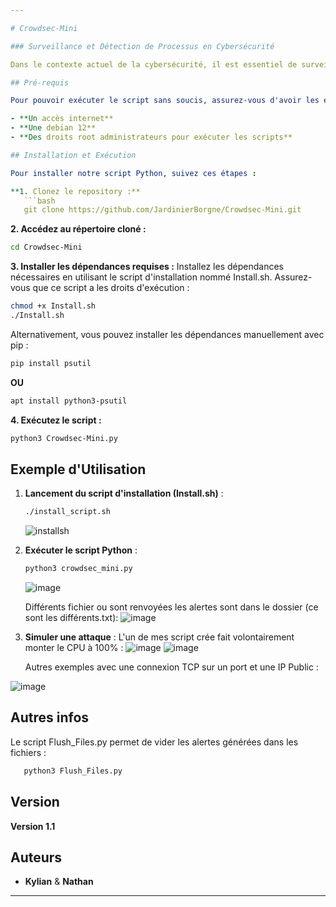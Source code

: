 ```yaml
---

# Crowdsec-Mini

### Surveillance et Détection de Processus en Cybersécurité

Dans le contexte actuel de la cybersécurité, il est essentiel de surveiller en permanence les activités des processus sur les systèmes informatiques. Les cyberattaques deviennent de plus en plus sophistiquées, exploitant souvent des processus légitimes pour mener des actions malveillantes. Pour répondre à ce besoin, nous avons développé un script Python capable de surveiller en continu la liste des processus, de détecter des patterns caractéristiques d'une attaque et d'alerter l'utilisateur en cas de détection de comportements suspects.

## Pré-requis

Pour pouvoir exécuter le script sans soucis, assurez-vous d'avoir les éléments suivants :

- **Un accès internet**
- **Une debian 12**
- **Des droits root administrateurs pour exécuter les scripts**

## Installation et Exécution

Pour installer notre script Python, suivez ces étapes :

**1. Clonez le repository :**
   ```bash
   git clone https://github.com/JardinierBorgne/Crowdsec-Mini.git
   ```

**2. Accédez au répertoire cloné :**
   ```bash
   cd Crowdsec-Mini
   ```

**3. Installer les dépendances requises :**
Installez les dépendances nécessaires en utilisant le script d'installation nommé Install.sh. Assurez-vous que ce script a les droits d'exécution :
   ```bash
   chmod +x Install.sh
   ./Install.sh
   ```
   Alternativement, vous pouvez installer les dépendances manuellement avec pip :
   ```bash
   pip install psutil
   ```
   **OU**
   ```bash
   apt install python3-psutil
   ```

**4. Exécutez le script :**
   ```bash
   python3 Crowdsec-Mini.py
   ```
   
## Exemple d'Utilisation

1. **Lancement du script d'installation (Install.sh)** :
   ```bash
   ./install_script.sh
   ```
   ![installsh](https://github.com/JardinierBorgne/Crowdsec-Mini/assets/170959069/57b3ff15-a998-4676-a605-0ad4ae4890f8)


3. **Exécuter le script Python** :
   ```bash
   python3 crowdsec_mini.py
   ```
   ![image](https://github.com/JardinierBorgne/Crowdsec-Mini/assets/170959069/5326e66c-1f3e-46a5-8ac1-34944c8ea2fd)

   Différents fichier ou sont renvoyées les alertes sont dans le dossier (ce sont les différents.txt):
   ![image](https://github.com/JardinierBorgne/Crowdsec-Mini/assets/170959069/beb1d041-4e24-42dd-b7df-72e29dfa4c56)


5. **Simuler une attaque** :
   L'un de mes script crée fait volontairement monter le CPU à 100% :
   ![image](https://github.com/JardinierBorgne/Crowdsec-Mini/assets/170959069/50b23423-c6fc-4154-b420-72550b072827)
   ![image](https://github.com/JardinierBorgne/Crowdsec-Mini/assets/170959069/bdb253a1-7332-4066-b282-2689173a5562)
   
   Autres exemples avec une connexion TCP sur un port et une IP Public :
   
![image](https://github.com/JardinierBorgne/Crowdsec-Mini/assets/170959069/3d6f15a6-175b-449e-a411-eeed05218923)

## Autres infos

Le script Flush_Files.py permet de vider les alertes générées dans les fichiers : 
```bash
   python3 Flush_Files.py
   ```

## Version

**Version 1.1**

## Auteurs

- **Kylian** & **Nathan**
---
```


